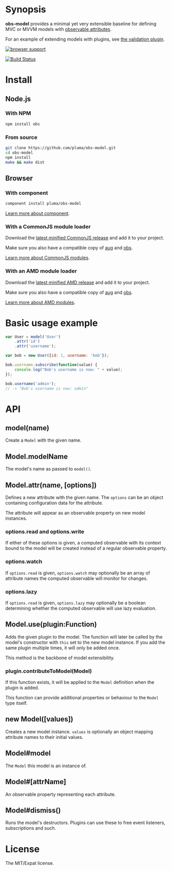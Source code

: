 # Synopsis

**obs-model** provides a minimal yet very extensible baseline for defining MVC or MVVM models with [observable attributes](https://github.com/pluma/obs.js).

For an example of extending models with plugins, see [the validation plugin](https://github.com/pluma/obs-model-validation).

[![browser support](https://ci.testling.com/pluma/obs-model.png)](https://ci.testling.com/pluma/obs-model)

[![Build Status](https://travis-ci.org/pluma/obs-model.png?branch=master)](https://travis-ci.org/pluma/obs-model)

# Install

## Node.js

### With NPM

```sh
npm install obs
```

### From source

```sh
git clone https://github.com/pluma/obs-model.git
cd obs-model
npm install
make && make dist
```

## Browser

### With component

```sh
component install pluma/obs-model
```

[Learn more about component](https://github.com/component/component).

### With a CommonJS module loader

Download the [latest minified CommonJS release](https://raw.github.com/pluma/obs-model/master/dist/obs-model.min.js) and add it to your project.

Make sure you also have a compatible copy of [aug](https://github.com/jgallen23/aug) and [obs](https://github.com/pluma/obs.js).

[Learn more about CommonJS modules](http://wiki.commonjs.org/wiki/Modules/1.1).

### With an AMD module loader

Download the [latest minified AMD release](https://raw.github.com/pluma/obs-model/master/dist/obs-model.amd.min.js) and add it to your project.

Make sure you also have a compatible copy of [aug](https://github.com/jgallen23/aug) and [obs](https://github.com/pluma/obs.js).

[Learn more about AMD modules](http://requirejs.org/docs/whyamd.html).

# Basic usage example

```javascript
var User = model('User')
    .attr('id')
    .attr('username');

var bob = new User({id: 1, username: 'bob'});

bob.username.subscribe(function(value) {
    console.log("Bob's username is now: " + value);
});

bob.username('admin');
// -> "Bob's username is now: admin"
```

# API

## model(name)

Create a `Model` with the given name.

## Model.modelName

The model's name as passed to `model()`.

## Model.attr(name, [options])

Defines a new attribute with the given name. The `options` can be an object containing configuration data for the attribute.

The attribute will appear as an observable property on new model instances.

### options.read and options.write

If either of these options is given, a computed observable with its context bound to the model will be created instead of a regular observable property.

### options.watch

If `options.read` is given, `options.watch` may optionally be an array of attribute names the computed observable will monitor for changes.

### options.lazy

If `options.read` is given, `options.lazy` may optionally be a boolean determining whether the computed observable will use lazy evaluation.

## Model.use(plugin:Function)

Adds the given plugin to the model. The function will later be called by the model's constructor with `this` set to the new model instance. If you add the same plugin multiple times, it will only be added once.

This method is the backbone of model extensibility.

### plugin.contributeToModel(Model)

If this function exists, it will be applied to the `Model` definition when the plugin is added.

This function can provide additional properties or behaviour to the `Model` type itself.

## new Model([values])

Creates a new model instance. `values` is optionally an object mapping attribute names to their initial values.

## Model#model

The `Model` this model is an instance of.

## Model#[attrName]

An observable property representing each attribute.

## Model#dismiss()

Runs the model's destructors. Plugins can use these to free event listeners, subscriptions and such.

# License

The MIT/Expat license.
